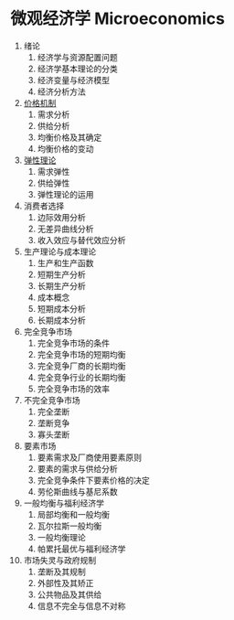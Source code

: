 # 微观经济学 Microeconomics


1. 绪论
    1. 经济学与资源配置问题
    2. 经济学基本理论的分类
    3. 经济变量与经济模型
    4. 经济分析方法
2. [价格机制](/ProjectDocs/MicroEconomic/2-PriceMechanism.md)
    1. 需求分析
    2. 供给分析
    3. 均衡价格及其确定
    4. 均衡价格的变动
3. [弹性理论](/ProjectDocs/MicroEconomic/3-TheoryOfElasticity.md)
    1. 需求弹性
    2. 供给弹性
    3. 弹性理论的运用
4. 消费者选择
    1. 边际效用分析
    2. 无差异曲线分析
    3. 收入效应与替代效应分析
5. 生产理论与成本理论
    1. 生产和生产函数
    2. 短期生产分析
    3. 长期生产分析
    4. 成本概念
    5. 短期成本分析
    6. 长期成本分析
6. 完全竞争市场
    1. 完全竞争市场的条件
    2. 完全竞争市场的短期均衡
    3. 完全竞争厂商的长期均衡
    4. 完全竞争行业的长期均衡
    5. 完全竞争市场的效率
7. 不完全竞争市场
    1. 完全垄断
    2. 垄断竞争
    3. 寡头垄断
8. 要素市场
    1. 要素需求及厂商使用要素原则
    2. 要素的需求与供给分析
    3. 完全竞争条件下要素价格的决定
    4. 劳伦斯曲线与基尼系数
9. 一般均衡与福利经济学
    1. 局部均衡和一般均衡
    2. 瓦尔拉斯一般均衡
    3. 一般均衡理论
    4. 帕累托最优与福利经济学
10. 市场失灵与政府规制
    1.  垄断及其规制
    2. 外部性及其矫正
    3. 公共物品及其供给
    4. 信息不完全与信息不对称
